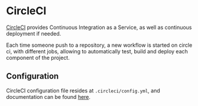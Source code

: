 # CircleCI

[CircleCI](https://circleci.com/) provides Continuous Integration as a Service, as well as continuous deployment if needed.

Each time someone push to a repository, a new workflow is started on circle ci, with different jobs, allowing to automatically test, build and deploy each component of the project.

## Configuration

CircleCI configuration file resides at `.circleci/config.yml`, and documentation can be found [here](https://circleci.com/docs/2.0/).
